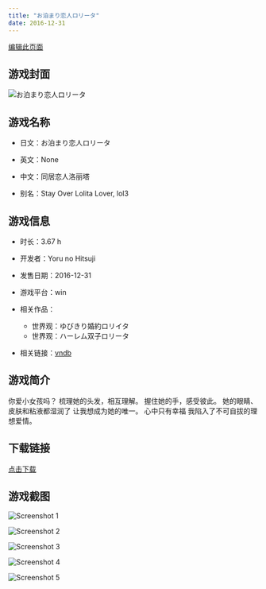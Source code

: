 ```yaml
---
title: "お泊まり恋人ロリータ"
date: 2016-12-31
---
```

[编辑此页面](https://github.com/ACG-3/ADV3-source/blob/main/source/_posts/games/%E3%81%8A%E6%B3%8A%E3%81%BE%E3%82%8A%E6%81%8B%E4%BA%BA%E3%83%AD%E3%83%AA%E3%83%BC%E3%82%BF.md)

## 游戏封面

![お泊まり恋人ロリータ](https%3A//pan.timero.xyz/onedrive/img_lib_001/%E3%81%8A%E6%B3%8A%E3%81%BE%E3%82%8A%E6%81%8B%E4%BA%BA%E3%83%AD%E3%83%AA%E3%83%BC%E3%82%BF_cover.avif)


## 游戏名称

- 日文：お泊まり恋人ロリータ
- 英文：None
- 中文：同居恋人洛丽塔

- 别名：Stay Over Lolita Lover, lol3


## 游戏信息

- 时长：3.67 h
- 开发者：Yoru no Hitsuji
- 发售日期：2016-12-31
- 游戏平台：win
- 相关作品：
   - 世界观：ゆびきり婚約ロリイタ
   - 世界观：ハーレム双子ロリータ

- 相关链接：[vndb](https://vndb.org/v20624)


## 游戏简介

你爱小女孩吗？
梳理她的头发，相互理解。
握住她的手，感受彼此。
她的眼睛、皮肤和粘液都湿润了
让我想成为她的唯一。
心中只有幸福
我陷入了不可自拔的理想爱情。




## 下载链接

[点击下载](https://pan.timero.xyz/onedrive/adv_lib_001/%E3%81%8A%E6%B3%8A%E3%81%BE%E3%82%8A%E6%81%8B%E4%BA%BA%E3%83%AD%E3%83%AA%E3%83%BC%E3%82%BF)


## 游戏截图


![Screenshot 1](https%3A//pan.timero.xyz/onedrive/img_lib_001/%E3%81%8A%E6%B3%8A%E3%81%BE%E3%82%8A%E6%81%8B%E4%BA%BA%E3%83%AD%E3%83%AA%E3%83%BC%E3%82%BF_Screenshot_1.avif)

![Screenshot 2](https%3A//pan.timero.xyz/onedrive/img_lib_001/%E3%81%8A%E6%B3%8A%E3%81%BE%E3%82%8A%E6%81%8B%E4%BA%BA%E3%83%AD%E3%83%AA%E3%83%BC%E3%82%BF_Screenshot_2.avif)

![Screenshot 3](https%3A//pan.timero.xyz/onedrive/img_lib_001/%E3%81%8A%E6%B3%8A%E3%81%BE%E3%82%8A%E6%81%8B%E4%BA%BA%E3%83%AD%E3%83%AA%E3%83%BC%E3%82%BF_Screenshot_3.avif)

![Screenshot 4](https%3A//pan.timero.xyz/onedrive/img_lib_001/%E3%81%8A%E6%B3%8A%E3%81%BE%E3%82%8A%E6%81%8B%E4%BA%BA%E3%83%AD%E3%83%AA%E3%83%BC%E3%82%BF_Screenshot_4.avif)

![Screenshot 5](https%3A//pan.timero.xyz/onedrive/img_lib_001/%E3%81%8A%E6%B3%8A%E3%81%BE%E3%82%8A%E6%81%8B%E4%BA%BA%E3%83%AD%E3%83%AA%E3%83%BC%E3%82%BF_Screenshot_5.avif)

